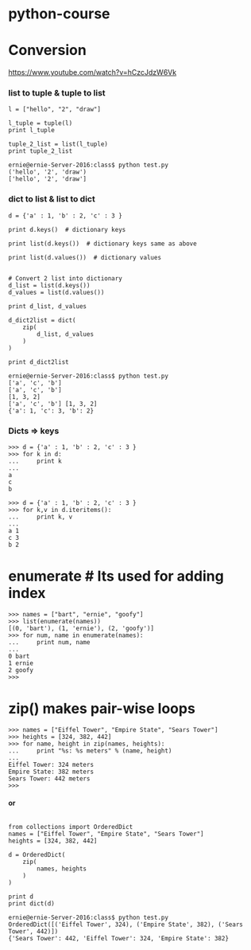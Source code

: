 # python-course


# Conversion 

https://www.youtube.com/watch?v=hCzcJdzW6Vk
### list to tuple & tuple to list

```
l = ["hello", "2", "draw"]

l_tuple = tuple(l)
print l_tuple

tuple_2_list = list(l_tuple)
print tuple_2_list

ernie@ernie-Server-2016:class$ python test.py 
('hello', '2', 'draw')
['hello', '2', 'draw']

```




### dict to list & list to dict 

```
d = {'a' : 1, 'b' : 2, 'c' : 3 }

print d.keys()  # dictionary keys 

print list(d.keys())  # dictionary keys same as above

print list(d.values())  # dictionary values


# Convert 2 list into dictionary
d_list = list(d.keys())
d_values = list(d.values())

print d_list, d_values

d_dict2list = dict(
    zip(
        d_list, d_values
    )
)

print d_dict2list

ernie@ernie-Server-2016:class$ python test.py 
['a', 'c', 'b']
['a', 'c', 'b']
[1, 3, 2]
['a', 'c', 'b'] [1, 3, 2]
{'a': 1, 'c': 3, 'b': 2}

```






### Dicts => keys

```
>>> d = {'a' : 1, 'b' : 2, 'c' : 3 }
>>> for k in d:
...     print k
... 
a
c
b
```

```
>>> d = {'a' : 1, 'b' : 2, 'c' : 3 }
>>> for k,v in d.iteritems():
...     print k, v 
... 
a 1
c 3
b 2
```
# enumerate # Its used for adding index 

```
>>> names = ["bart", "ernie", "goofy"]
>>> list(enumerate(names))
[(0, 'bart'), (1, 'ernie'), (2, 'goofy')]
>>> for num, name in enumerate(names):
...     print num, name
... 
0 bart
1 ernie
2 goofy
>>> 
```

# zip() makes pair-wise loops
```
>>> names = ["Eiffel Tower", "Empire State", "Sears Tower"]
>>> heights = [324, 382, 442]
>>> for name, height in zip(names, heights):
...     print "%s: %s meters" % (name, height)
... 
Eiffel Tower: 324 meters
Empire State: 382 meters
Sears Tower: 442 meters
>>> 

```
#### or 
```

from collections import OrderedDict
names = ["Eiffel Tower", "Empire State", "Sears Tower"]
heights = [324, 382, 442]

d = OrderedDict(
    zip(
        names, heights
    )
)

print d
print dict(d)

ernie@ernie-Server-2016:class$ python test.py 
OrderedDict([('Eiffel Tower', 324), ('Empire State', 382), ('Sears Tower', 442)])
{'Sears Tower': 442, 'Eiffel Tower': 324, 'Empire State': 382}

```


